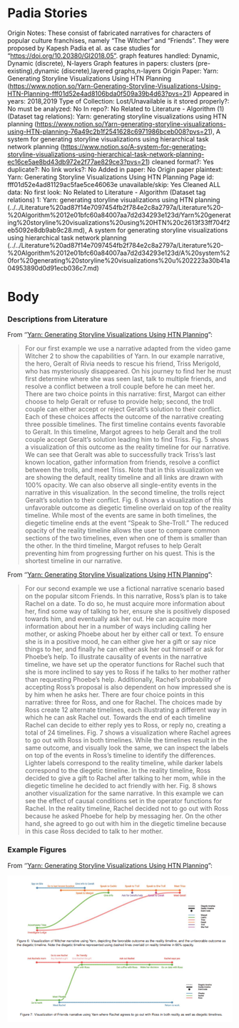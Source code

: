 # Padia Stories

Origin Notes: These consist of fabricated narratives for characters of popular culture franchises, namely “The Witcher” and “Friends”. They were proposed by Kapesh Padia et al. as case studies for “https://doi.org/10.20380/GI2018.05”.
graph features handled: Dynamic, Dynamic (discrete), N-layers
Graph features in papers: clusters (pre-existing),dynamic (discrete),layered graphs,n-layers
Origin Paper: Yarn: Generating Storyline Visualizations Using HTN Planning (https://www.notion.so/Yarn-Generating-Storyline-Visualizations-Using-HTN-Planning-fff01d52e4ad8106bda0f509a39b4d63?pvs=21)
Appeared in years: 2018,2019
Type of Collection: Lost/Unavailable
is it stored properly?: No
must be analyzed: No
In repo?: No
Related to Literature - Algorithm (1) (Dataset tag relations): Yarn: generating storyline visualizations using HTN planning (https://www.notion.so/Yarn-generating-storyline-visualizations-using-HTN-planning-76a49c2b1f2541628c6971986bceb008?pvs=21), A system for generating storyline visualizations using hierarchical task network planning (https://www.notion.so/A-system-for-generating-storyline-visualizations-using-hierarchical-task-network-planning-ec16ce5ae8bd43db972e2f77ae829ce3?pvs=21)
cleaned format?: Yes
duplicate?: No
link works?: No
Added in paper: No
Origin paper plaintext: Yarn: Generating Storyline Visualizations Using HTN Planning
Page id: fff01d52e4ad81129ac5fae5ce46063e
unavailable/skip: Yes
Cleaned ALL data: No
first look: No
Related to Literature - Algorithm (Dataset tag relations) 1: Yarn: generating storyline visualizations using HTN planning (../../Literature%20ad87f14e7097454fb2f784e2c8a2797a/Literature%20-%20Algorithm%2012e01bfc60a84007aa7d2d34293e123d/Yarn%20generating%20storyline%20visualizations%20using%20HTN%20c2613f33ff704f2eb5092e8db9ab9c28.md), A system for generating storyline visualizations using hierarchical task network planning (../../Literature%20ad87f14e7097454fb2f784e2c8a2797a/Literature%20-%20Algorithm%2012e01bfc60a84007aa7d2d34293e123d/A%20system%20for%20generating%20storyline%20visualizations%20u%202223a30b41a04953890d0d91ecb036c7.md)

# Body

### Descriptions from Literature

From ‘’[Yarn: Generating Storyline Visualizations Using HTN Planning](https://doi.org/10.20380/GI2018.05)”:

> For our first example we use a narrative adapted from the video game Witcher 2 to show the capabilities of Yarn. In our example narrative, the hero, Geralt of Rivia needs to rescue his friend, Triss Merigold, who has mysteriously disappeared. On his journey to find her he must first determine where she was seen last, talk to multiple friends, and resolve a conflict between a troll couple before he can meet her.
There are two choice points in this narrative: first, Margot can either choose to help Geralt or refuse to provide help; second, the troll couple can either accept or reject Geralt’s solution to their conflict. Each of these choices affects the outcome of the narrative creating three possible timelines.
The first timeline contains events favorable to Geralt. In this timeline, Margot agrees to help Geralt and the troll couple accept Geralt’s solution leading him to find Triss. Fig. 5 shows a visualization of this outcome as the reality timeline for our narrative. We can see that Geralt was able to successfully track Triss’s last known location, gather information from friends, resolve a conflict between the trolls, and meet Triss. Note that in this visualization we are showing the default, reality timeline and all links are drawn with 100% opacity. We can also observe all single-entity events in the narrative in this visualization.
In the second timeline, the trolls reject Geralt’s solution to their conflict. Fig. 6 shows a visualization of this unfavorable outcome as diegetic timeline overlaid on top of the reality timeline. While most of the events are same in both timelines, the diegetic timeline ends at the event “Speak to She-Troll.” The reduced opacity of the reality timeline allows the user to compare common sections of the two timelines, even when one of them is smaller than the other.
In the third timeline, Margot refuses to help Geralt preventing him from progressing further on his quest. This is the shortest timeline in our narrative.
> 

From ‘’[Yarn: Generating Storyline Visualizations Using HTN Planning](https://doi.org/10.20380/GI2018.05)”:

> For our second example we use a fictional narrative scenario based on the popular sitcom Friends.
In this narrative, Ross’s plan is to take Rachel on a date. To do so, he must acquire more information about her, find some way of talking to her, ensure she is positively disposed towards him, and eventually ask her out. He can acquire more information about her in a number of ways including calling her mother, or asking Phoebe about her by either call or text. To ensure she is in a positive mood, he can either give her a gift or say nice things to her, and finally he can either ask her out himself or ask for Phoebe’s help. To illustrate causality of events in the narrative timeline, we have set up the operator functions for Rachel such that she is more inclined to say yes to Ross if he talks to her mother rather than requesting Phoebe’s help. Additionally, Rachel’s probability of accepting Ross’s proposal is also dependent on how impressed she is by him when he asks her.
There are four choice points in this narrative: three for Ross, and one for Rachel. The choices made by Ross create 12 alternate timelines, each illustrating a different way in which he can ask Rachel out. Towards the end of each timeline Rachel can decide to either reply yes to Ross, or reply no, creating a total of 24 timelines.
Fig. 7 shows a visualization where Rachel agrees to go out with Ross in both timelines. While the timelines result in the same outcome, and visually look the same, we can inspect the labels on top of the events in Ross’s timeline to identify the differences. Lighter labels correspond to the reality timeline, while darker labels correspond to the diegetic timeline. In the reality timeline, Ross decided to give a gift to Rachel after talking to her mom, while in the diegetic timeline he decided to act friendly with her.
Fig. 8 shows another visualization for the same narrative. In this example we can see the effect of causal conditions set in the operator functions for Rachel. In the reality timeline, Rachel decided not to go out with Ross because he asked Phoebe for help by messaging her. On the other hand, she agreed to go out with him in the diegetic timeline because in this case Ross decided to talk to her mother.
> 

### Example Figures

From ‘’[Yarn: Generating Storyline Visualizations Using HTN Planning](https://doi.org/10.20380/GI2018.05)”:

![Untitled](../../../Benchmark%20datasets%2064e0439269f9497799025562a4087ce1/Padia%20Stories%20c02a38b9ea5e40bfb682ae77e2ac23af/Untitled.png)
